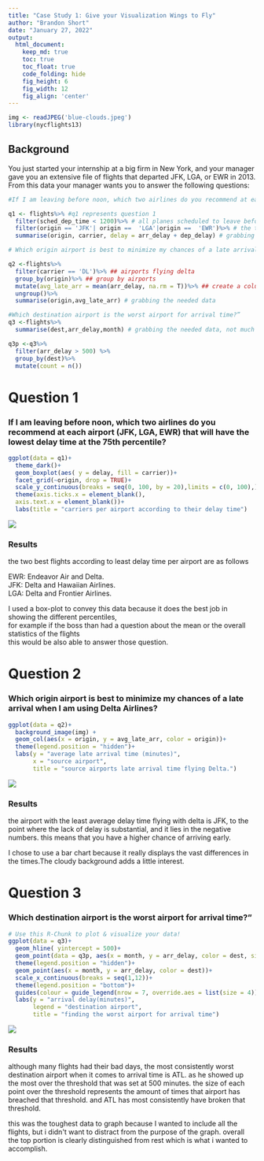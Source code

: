 ```yaml
---
title: "Case Study 1: Give your Visualization Wings to Fly"
author: "Brandon Short"
date: "January 27, 2022"
output:
  html_document:  
    keep_md: true
    toc: true
    toc_float: true
    code_folding: hide
    fig_height: 6
    fig_width: 12
    fig_align: 'center'
---
```







```r
img <- readJPEG('blue-clouds.jpeg')
library(nycflights13)
```

## Background

You just started your internship at a big firm in New York, and your manager gave you an extensive file of flights that departed JFK, LGA, or EWR in 2013. From this data your manager wants you to answer the following questions:


```r
#If I am leaving before noon, which two airlines do you recommend at each airport (JFK, LGA, EWR) that will have the lowest delay time at the 75th percentile?#

q1 <- flights%>% #q1 represents question 1
  filter(sched_dep_time < 1200)%>% # all planes scheduled to leave before noon
  filter(origin == 'JFK'| origin ==  'LGA'|origin ==  'EWR')%>% # the three airports we are focusing on
  summarise(origin, carrier, delay = arr_delay + dep_delay) # grabbing the needed data
```


```r
# Which origin airport is best to minimize my chances of a late arrival when I am using Delta Airlines?

q2 <-flights%>%
  filter(carrier == 'DL')%>% ## airports flying delta
  group_by(origin)%>% ## group by airports
  mutate(avg_late_arr = mean(arr_delay, na.rm = T))%>% ## create a column with the avarage arrival delay
  ungroup()%>% 
  summarise(origin,avg_late_arr) # grabbing the needed data
```


```r
#Which destination airport is the worst airport for arrival time?”
q3 <-flights%>%
  summarise(dest,arr_delay,month) # grabbing the needed data, not much wrangling was needed.

q3p <-q3%>%
  filter(arr_delay > 500) %>%
  group_by(dest)%>%
  mutate(count = n())
```

# Question 1
### If I am leaving before noon, which two airlines do you recommend at each airport (JFK, LGA, EWR) that will have the lowest delay time at the 75th percentile?


```r
ggplot(data = q1)+
  theme_dark()+
  geom_boxplot(aes( y = delay, fill = carrier))+
  facet_grid(~origin, drop = TRUE)+
  scale_y_continuous(breaks = seq(0, 100, by = 20),limits = c(0, 100),)+
  theme(axis.ticks.x = element_blank(),
  axis.text.x = element_blank())+
  labs(title = "carriers per airport according to their delay time")
```

![](case_study1_files/figure-html/unnamed-chunk-5-1.png)<!-- -->
  
### Results  

the two best flights according to least delay time per airport are as follows

EWR: Endeavor Air and Delta.    
JFK: Delta and Hawaiian Airlines.    
LGA: Delta and Frontier Airlines.  
  
I used a box-plot to convey this data because it does the best job in showing the different percentiles,  
for example if the boss than had a question about the mean or the overall statistics of the flights  
this would be also able to answer those question. 

# Question 2
### Which origin airport is best to minimize my chances of a late arrival when I am using Delta Airlines?

```r
ggplot(data = q2)+
  background_image(img) +
  geom_col(aes(x = origin, y = avg_late_arr, color = origin))+
  theme(legend.position = "hidden")+
  labs(y = "average late arrival time (minutes)",
       x = "source airport",
       title = "source airports late arrival time flying Delta.")
```

![](case_study1_files/figure-html/unnamed-chunk-6-1.png)<!-- -->

### Results  

 the airport with the least average delay time flying with delta is JFK, to the point where the lack of delay is   substantial, and it lies in the negative numbers. this means that you have a higher chance of arriving early.  
   
 I chose to use a bar chart because it really displays the vast differences in the times.The cloudy background   adds a little interest.
 
# Question 3
### Which destination airport is the worst airport for arrival time?”

```r
# Use this R-Chunk to plot & visualize your data!
ggplot(data = q3)+
  geom_hline( yintercept = 500)+
  geom_point(data = q3p, aes(x = month, y = arr_delay, color = dest, size = count))+
  theme(legend.position = "hidden")+
  geom_point(aes(x = month, y = arr_delay, color = dest))+
  scale_x_continuous(breaks = seq(1,12))+
  theme(legend.position = "bottom")+
  guides(colour = guide_legend(nrow = 7, override.aes = list(size = 4)))+
  labs(y = "arrival delay(minutes)",
       legend = "destination airport",
       title = "finding the worst airport for arrival time")
```

![](case_study1_files/figure-html/unnamed-chunk-7-1.png)<!-- -->

### Results  


although many flights had their bad days, the most consistently worst destination airport when it comes to arrival time is ATL. as he showed up the most over the threshold that was set at 500 minutes.
the size of each point over the threshold represents the amount of times that airport has breached that threshold. and ATL has most consistently have broken that threshold.

this was the toughest data to graph because I wanted to include all the flights, but i didn't want to distract from the purpose of the graph. overall the top portion is clearly distinguished from rest which is what i wanted to accomplish.
